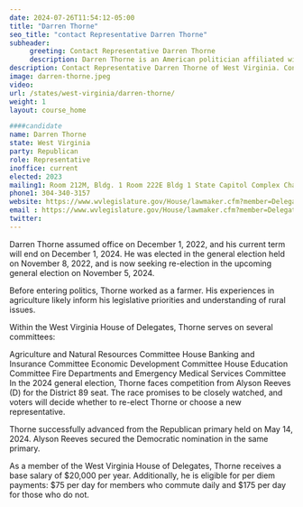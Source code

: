 ```yaml
---
date: 2024-07-26T11:54:12-05:00
title: "Darren Thorne"
seo_title: "contact Representative Darren Thorne"
subheader:
     greeting: Contact Representative Darren Thorne
     description: Darren Thorne is an American politician affiliated with the Republican Party. He serves as a member of the West Virginia House of Delegates, representing District 89, and assumed office on December 1, 2022.
description: Contact Representative Darren Thorne of West Virginia. Contact information for Darren Thorne includes email address, phone number, and mailing address.
image: darren-thorne.jpeg
video:
url: /states/west-virginia/darren-thorne/
weight: 1
layout: course_home

####candidate
name: Darren Thorne
state: West Virginia
party: Republican
role: Representative
inoffice: current
elected: 2023
mailing1: Room 212M, Bldg. 1 Room 222E Bldg 1 State Capitol Complex Charleston, WV 25305
phone1: 304-340-3157
website: https://www.wvlegislature.gov/House/lawmaker.cfm?member=Delegate%20Thorne/
email : https://www.wvlegislature.gov/House/lawmaker.cfm?member=Delegate%20Thorne/
twitter:
---
```

Darren Thorne assumed office on December 1, 2022, and his current term will end on December 1, 2024. He was elected in the general election held on November 8, 2022, and is now seeking re-election in the upcoming general election on November 5, 2024.

Before entering politics, Thorne worked as a farmer. His experiences in agriculture likely inform his legislative priorities and understanding of rural issues.

Within the West Virginia House of Delegates, Thorne serves on several committees:

Agriculture and Natural Resources Committee
House Banking and Insurance Committee
Economic Development Committee
House Education Committee
Fire Departments and Emergency Medical Services Committee
In the 2024 general election, Thorne faces competition from Alyson Reeves (D) for the District 89 seat. The race promises to be closely watched, and voters will decide whether to re-elect Thorne or choose a new representative.

Thorne successfully advanced from the Republican primary held on May 14, 2024. Alyson Reeves secured the Democratic nomination in the same primary.

As a member of the West Virginia House of Delegates, Thorne receives a base salary of $20,000 per year. Additionally, he is eligible for per diem payments: $75 per day for members who commute daily and $175 per day for those who do not.
